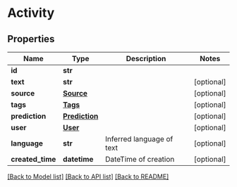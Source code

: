 # Activity

## Properties
Name | Type | Description | Notes
------------ | ------------- | ------------- | -------------
**id** | **str** |  | 
**text** | **str** |  | [optional] 
**source** | [**Source**](Source.md) |  | [optional] 
**tags** | [**Tags**](Tags.md) |  | [optional] 
**prediction** | [**Prediction**](Prediction.md) |  | [optional] 
**user** | [**User**](User.md) |  | [optional] 
**language** | **str** | Inferred language of text | [optional] 
**created_time** | **datetime** | DateTime of creation | [optional] 

[[Back to Model list]](../README.md#documentation-for-models) [[Back to API list]](../README.md#documentation-for-api-endpoints) [[Back to README]](../README.md)


